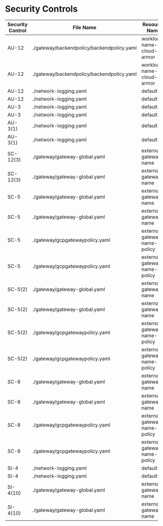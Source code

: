 # Security Controls

<!-- BEGINNING OF SECURITY CONTROLS LIST -->
|Security Control|File Name|Resource Name|
|---|---|---|
|AU-12|./gateway/backendpolicy/backendpolicy.yaml|workload-name-cloud-armor|
|AU-12|./gateway/backendpolicy/backendpolicy.yaml|workload-name-cloud-armor|
|AU-12|./network-logging.yaml|default|
|AU-12|./network-logging.yaml|default|
|AU-3|./network-logging.yaml|default|
|AU-3|./network-logging.yaml|default|
|AU-3(1)|./network-logging.yaml|default|
|AU-3(1)|./network-logging.yaml|default|
|SC-12(3)|./gateway/gateway-global.yaml|external-gateway-name|
|SC-12(3)|./gateway/gateway-global.yaml|external-gateway-name|
|SC-5|./gateway/gateway-global.yaml|external-gateway-name|
|SC-5|./gateway/gateway-global.yaml|external-gateway-name|
|SC-5|./gateway/gcpgatewaypolicy.yaml|external-gateway-name-policy|
|SC-5|./gateway/gcpgatewaypolicy.yaml|external-gateway-name-policy|
|SC-5(2)|./gateway/gateway-global.yaml|external-gateway-name|
|SC-5(2)|./gateway/gateway-global.yaml|external-gateway-name|
|SC-5(2)|./gateway/gcpgatewaypolicy.yaml|external-gateway-name-policy|
|SC-5(2)|./gateway/gcpgatewaypolicy.yaml|external-gateway-name-policy|
|SC-8|./gateway/gateway-global.yaml|external-gateway-name|
|SC-8|./gateway/gateway-global.yaml|external-gateway-name|
|SC-8|./gateway/gcpgatewaypolicy.yaml|external-gateway-name-policy|
|SC-8|./gateway/gcpgatewaypolicy.yaml|external-gateway-name-policy|
|SI-4|./network-logging.yaml|default|
|SI-4|./network-logging.yaml|default|
|SI-4(10)|./gateway/gateway-global.yaml|external-gateway-name|
|SI-4(10)|./gateway/gateway-global.yaml|external-gateway-name|

<!-- END OF SECURITY CONTROLS LIST -->
